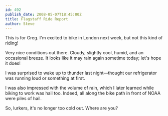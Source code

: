 ```yaml
---
id: 492
publish_date: 2008-05-07T18:45:00Z
title: Flagstaff Ride Report
author: Steve
---
```

  
This is for Greg. I'm excited to bike in London next week, but not this kind of riding!

Very nice conditions out there. Cloudy, slightly cool, humid, and an occasional breeze. It looks like it may rain again sometime today; let's hope it does!

I was surprised to wake up to thunder last night—thought our refrigerator was running loud or something at first.

I was also impressed with the volume of rain, which I later learned while biking to work was hail too. Indeed, all along the bike path in front of NOAA were piles of hail.

So, lurkers, it's no longer too cold out. Where are you?